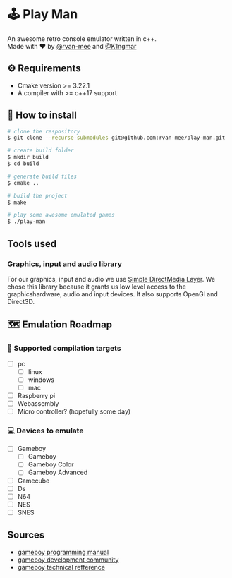 # 🕹️ Play Man
An awesome retro console emulator written in c++.  
Made with ❤️ by [@rvan-mee](https://github.com/rvan-mee) and [@K1ngmar](https://github.com/K1ngmar)

## ⚙️ Requirements
- Cmake version >= 3.22.1
- A compiler with >= c++17 support

## 🔨 How to install
```bash
# clone the respository
$ git clone --recurse-submodules git@github.com:rvan-mee/play-man.git

# create build folder
$ mkdir build
$ cd build

# generate build files
$ cmake ..

# build the project
$ make

# play some awesome emulated games
$ ./play-man
```

## Tools used

### Graphics, input and audio library
For our graphics, input and audio we use [Simple DirectMedia Layer](https://www.libsdl.org/). We chose this library because it grants us low level access to the graphicshardware, audio and input devices. It also supports OpenGl and Direct3D.

## 🗺️ Emulation Roadmap

### 🎯 Supported compilation targets
- [ ] pc
	- [ ] linux
	- [ ] windows
	- [ ] mac
- [ ] Raspberry pi
- [ ] Webassembly
- [ ] Micro controller? (hopefully some day)

### 💻 Devices to emulate
- [ ] Gameboy
	- [ ] Gameboy
	- [ ] Gameboy Color
	- [ ] Gameboy Advanced
- [ ] Gamecube
- [ ] Ds
- [ ] N64
- [ ] NES
- [ ] SNES

## Sources
- [gameboy programming manual](https://ia803208.us.archive.org/9/items/GameBoyProgManVer1.1/GameBoyProgManVer1.1.pdf)
- [gameboy development community](https://gbdev.io/)
- [gameboy technical refference](https://gekkio.fi/files/gb-docs/gbctr.pdf)
